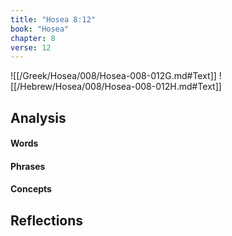 ```yaml
---
title: "Hosea 8:12"
book: "Hosea"
chapter: 8
verse: 12
---
```

![[/Greek/Hosea/008/Hosea-008-012G.md#Text]]
![[/Hebrew/Hosea/008/Hosea-008-012H.md#Text]]

## Analysis

#### Words

#### Phrases

#### Concepts

## Reflections
